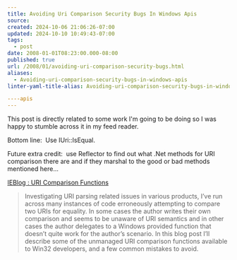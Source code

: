 ```yaml
---
title: Avoiding Uri Comparison Security Bugs In Windows Apis
source: 
created: 2024-10-06 21:06:26-07:00
updated: 2024-10-10 10:49:43-07:00
tags:
  - post
date: 2008-01-01T08:23:00.000-08:00
published: true
url: /2008/01/avoiding-uri-comparison-security-bugs.html
aliases:
  - Avoiding-uri-comparison-security-bugs-in-windows-apis
linter-yaml-title-alias: Avoiding-uri-comparison-security-bugs-in-windows-apis

----apis
---
```



This post is directly related to some work I'm going to be doing so I was happy to stumble across it in my feed reader.   
  
Bottom line:  Use IUri::IsEqual.   
  
Future extra credit:  use Reflector to find out what .Net methods for URI comparison there are and if they marshal to the good or bad methods mentioned here...  
  
[IEBlog : URI Comparison Functions](https://blogs.msdn.com/ie/archive/2007/10/24/uri-comparison-functions.aspx)  

> Investigating URI parsing related issues in various products, I’ve run across many instances of code erroneously attempting to compare two URIs for equality. In some cases the author writes their own comparison and seems to be unaware of URI semantics and in other cases the author delegates to a Windows provided function that doesn’t quite work for the author’s scenario. In this blog post I’ll describe some of the unmanaged URI comparison functions available to Win32 developers, and a few common mistakes to avoid.